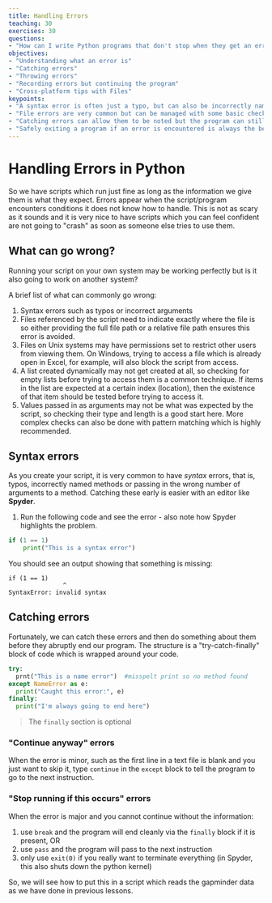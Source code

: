 ```yaml
---
title: Handling Errors
teaching: 30
exercises: 30
questions:
- "How can I write Python programs that don't stop when they get an error?"
objectives:
- "Understanding what an error is"
- "Catching errors"
- "Throwing errors"
- "Recording errors but continuing the program"
- "Cross-platform tips with Files"
keypoints:
- "A syntax error is often just a typo, but can also be incorrectly named methods or incorrect arguments passed into a method"
- "File errors are very common but can be managed with some basic checks"
- "Catching errors can allow them to be noted but the program can still run"
- "Safely exiting a program if an error is encountered is always the best thing to do"
---
```

# Handling Errors in Python
So we have scripts which run just fine as long as the information we give them is what they expect.  Errors appear when the script/program encounters conditions it does not know how to handle.  This is not as scary as it sounds and it is very nice to have scripts which you can feel confident are not going to "crash" as soon as someone else tries to use them.  

## What can go wrong?
Running your script on your own system may be working perfectly but is it also going to work on another system?

A brief list of what can commonly go wrong:

1. Syntax errors such as typos or incorrect arguments
1. Files referenced by the script need to indicate exactly where the file is so either providing the full file path or a relative file path ensures this error is avoided.
1. Files on Unix systems may have permissions set to restrict other users from viewing them.  On Windows, trying to access a file which is already open in Excel, for example, will also block the script from access.
1. A list created dynamically may not get created at all, so checking for empty lists before trying to access them is a common technique.  If items in the list are expected at a certain index (location), then the existence of that item should be tested before trying to access it.
1. Values passed in as arguments may not be what was expected by the script, so checking their type and length is a good start here.  More complex checks can also be done with pattern matching which is highly recommended.

## Syntax errors
As you create your script, it is very common to have *syntax* errors, that is, typos, incorrectly named methods or passing in the wrong number of arguments to a method.  Catching these early is easier with an editor like **Spyder**.
1. Run the following code and see the error - also note how Spyder highlights the problem.

```python
if (1 == 1)
    print("This is a syntax error")
```
You should see an output showing that something is missing:
~~~
if (1 == 1)
               ^
SyntaxError: invalid syntax
~~~


## Catching errors
Fortunately, we can catch these errors and then do something about them before they abruptly end our program.
The structure is a "try-catch-finally" block of code which is wrapped around your code.

```python
try:
  prnt("This is a name error")  #misspelt print so no method found
except NameError as e:
  print("Caught this error:", e)
finally:
  print("I'm always going to end here")

```

>The `finally` section is optional

### "Continue anyway" errors
When the error is minor, such as the first line in a text file is blank and you just want to skip it, type `continue` in the `except` block to tell the program to go to the next instruction.

### "Stop running if this occurs" errors
When the error is major and you cannot continue without the information:
1. use `break` and the program will end cleanly via the `finally` block if it is present, OR
1. use `pass` and the program will pass to the next instruction
1. only use `exit(0)` if you really want to terminate everything (in Spyder, this also shuts down the python kernel)

So, we will see how to put this in a script which reads the gapminder data as we have done in previous lessons.
